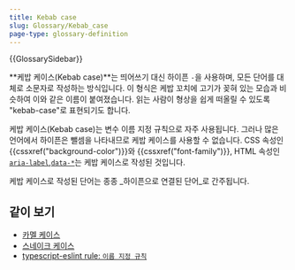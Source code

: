 ```yaml
---
title: Kebab case
slug: Glossary/Kebab_case
page-type: glossary-definition
---
```


{{GlossarySidebar}}

**케밥 케이스(Kebab case)**는 띄어쓰기 대신 하이픈 `-`을 사용하며, 모든 단어를 대체로 소문자로 작성하는 방식입니다. 이 형식은 케밥 꼬치에 고기가 꽂혀 있는 모습과 비슷하여 이와 같은 이름이 붙여졌습니다. 읽는 사람이 형상을 쉽게 떠올릴 수 있도록 "kebab-case"로 표현되기도 합니다.

케밥 케이스(Kebab case)는 변수 이름 지정 규칙으로 자주 사용됩니다. 그러나 많은 언어에서 하이픈은 뺄셈을 나타내므로 케밥 케이스를 사용할 수 없습니다. CSS 속성인 {{cssxref("background-color")}}와 {{cssxref("font-family")}}, HTML 속성인 [`aria-label`](/ko/docs/Web/Accessibility/ARIA/Attributes/aria-label),[`data-*`](/ko/docs/Web/HTML/Global_attributes/data-*)는 케밥 케이스로 작성된 것입니다.

케밥 케이스로 작성된 단어는 종종 _하이픈으로 연결된 단어_로 간주됩니다.

## 같이 보기

- [카멜 케이스](/en-US/docs/Glossary/Camel_case)
- [스네이크 케이스](/en-US/docs/Glossary/Snake_case)
- [typescript-eslint rule: `이름 지정 규칙`](https://typescript-eslint.io/rules/naming-convention/)
